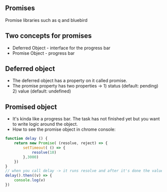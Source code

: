 ## Promises

Promise libraries such as q and bluebird

## Two concepts for promises
* Deferred Object - interface for the progress bar
* Promise Object - progress bar

## Deferred object
* The deferred object has a property on it called promise.
* The promise property has two properties -> 1) status (default: pending) 2) value (default: undefined)

## Promised object
* It's kinda like a progress bar. The task has not finished yet but you want to write logic around the object.
* How to see the promise object in chrome console: 

```js 
function delay () {
	return new Promise( (resolve, reject) => {
		setTimeout( () => {
			resolve(10)
		},3000)
	})
}
// when you call delay -> it runs resolve and after it's done the value of resolve will get passed to the method `then`
delay().then((v) => {
	console.log(v)
})
```
